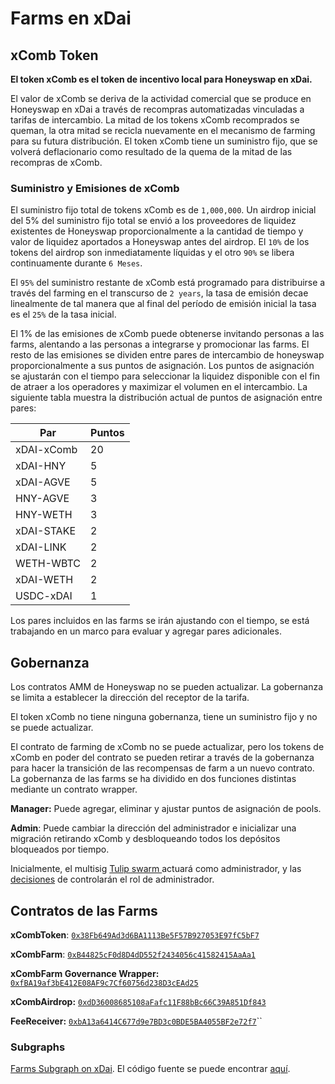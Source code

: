 # Farms en xDai

## xComb Token

**El token xComb es el token de incentivo local para Honeyswap en xDai.**

El valor de xComb se deriva de la actividad comercial que se produce en Honeyswap en xDai a través de recompras automatizadas vinculadas a tarifas de intercambio. La mitad de los tokens xComb recomprados se queman, la otra mitad se recicla nuevamente en el mecanismo de farming para su futura distribución. El token xComb tiene un suministro fijo, que se volverá deflacionario como resultado de la quema de la mitad de las recompras de xComb.

### Suministro y Emisiones de xComb&#x20;

El suministro fijo total de tokens xComb es de `1,000,000`. Un airdrop inicial del 5% del suministro fijo total se envió a los proveedores de liquidez existentes de Honeyswap  proporcionalmente a la cantidad de tiempo y valor de liquidez aportados a Honeyswap antes del airdrop. El `10%` de los tokens del airdrop son inmediatamente líquidas y el otro `90%` se libera continuamente durante `6 Meses`.

El `95%` del suministro restante de xComb está programado para distribuirse a través del farming en el transcurso de `2 years`, la tasa de emisión decae linealmente de tal manera que al final del período de emisión inicial la tasa es el `25%` de la tasa inicial.

El 1% de las emisiones de xComb puede obtenerse invitando personas a las farms, alentando a las personas a integrarse y promocionar las farms. El resto de las emisiones se dividen entre pares de intercambio de honeyswap proporcionalmente a sus puntos de asignación. Los puntos de asignación se ajustarán con el tiempo para seleccionar la liquidez disponible con el fin de atraer a los operadores y maximizar el volumen en el intercambio. La siguiente tabla muestra la distribución actual de puntos de asignación entre pares:

| Par        | Puntos |
| ---------- | ------ |
| xDAI-xComb | 20     |
| xDAI-HNY   | 5      |
| xDAI-AGVE  | 5      |
| HNY-AGVE   | 3      |
| HNY-WETH   | 3      |
| xDAI-STAKE | 2      |
| xDAI-LINK  | 2      |
| WETH-WBTC  | 2      |
| xDAI-WETH  | 2      |
| USDC-xDAI  | 1      |

Los pares incluidos en las farms se irán ajustando con el tiempo, se está trabajando en un marco para evaluar y agregar pares adicionales.

## Gobernanza

Los contratos AMM de Honeyswap no se pueden actualizar. La gobernanza se limita a establecer la dirección del receptor de la tarifa.&#x20;

El token xComb no tiene ninguna gobernanza, tiene un suministro fijo y no se puede actualizar.

El contrato de farming de xComb no se puede actualizar, pero los tokens de xComb en poder del contrato se pueden retirar a través de la gobernanza para hacer la transición de las recompensas de farm a un nuevo contrato. La gobernanza de las farms se ha dividido en dos funciones distintas mediante un contrato wrapper.

**Manager:** Puede agregar, eliminar y ajustar puntos de asignación de pools.

**Admin**: Puede cambiar la dirección del administrador e inicializar una migración retirando xComb y desbloqueando todos los depósitos bloqueados por tiempo.

Inicialmente, el multisig [Tulip swarm ](https://xdai.gnosis-safe.io/app/#/safes/0xD5a0d695589Fa9dEC023638b8dD24D71f051C63C/balances)actuará como administrador, y las [decisiones](../honey/decisiones.md) de controlarán el rol de administrador.

## Contratos de las Farms

**xCombToken**: [`0x38Fb649Ad3d6BA1113Be5F57B927053E97fC5bF7`](https://blockscout.com/poa/xdai/address/0x38Fb649Ad3d6BA1113Be5F57B927053E97fC5bF7/read-contract)

**xCombFarm**: [`0xB44825cF0d8D4dD552f2434056c41582415AaAa1`](https://blockscout.com/poa/xdai/address/0xB44825cF0d8D4dD552f2434056c41582415AaAa1/read-contract)

**xCombFarm Governance Wrapper:** [`0xfBA19af3bE412E08AF9c7Cf60756d238D3cEAd25`](https://blockscout.com/poa/xdai/address/0xfBA19af3bE412E08AF9c7Cf60756d238D3cEAd25/read-contract)

**xCombAirdrop:** [`0xdD36008685108aFafc11F88bBc66C39A851Df843`](https://blockscout.com/poa/xdai/address/0xdD36008685108aFafc11F88bBc66C39A851Df843/read-contract)

**FeeReceiver:** [`0xbA13a6414C677d9e7BD3c0BDE5BA4055BF2e72f7`](https://blockscout.com/xdai/mainnet/address/0xbA13a6414C677d9e7BD3c0BDE5BA4055BF2e72f7/transactions)``

### Subgraphs

[Farms Subgraph on xDai](https://api.thegraph.com/subgraphs/name/1hive/honeyfarm-xdai). El código fuente se puede encontrar [aquí](https://github.com/1Hive/honeyfarm-subgraph).
